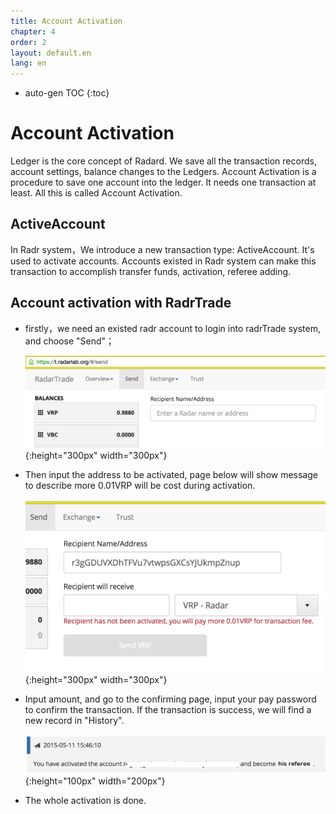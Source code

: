```yaml
---
title: Account Activation
chapter: 4
order: 2
layout: default.en
lang: en
---
```


* auto-gen TOC
{:toc}

# Account Activation

Ledger is the core concept of Radard. We save all the transaction records, account settings, balance changes to the Ledgers. Account Activation is a procedure to save one account into the ledger. It needs one transaction at least. All this is called Account Activation.

## ActiveAccount

In Radr system，We introduce a new transaction type: ActiveAccount. It's used to activate accounts. Accounts existed in Radr system can make this transaction to accomplish transfer funds, activation, referee adding.

## Account activation with RadrTrade

  * firstly，we need an existed radr account to login into radrTrade system, and choose "Send"；

    ![activate0](/assets/images/ds/activate0.png){:height="300px" width="300px"}

  * Then input the address to be activated, page below will show message to describe more 0.01VRP will be cost during activation.

    ![activate1](/assets/images/ds/activate1.png){:height="300px" width="300px"}

  * Input amount, and go to the confirming page, input your pay password to confirm the transaction. If the transaction is success, we will find a new record in "History".

    ![activate2](/assets/images/ds/activate2.png){:height="100px" width="200px"}

  * The whole activation is done.
